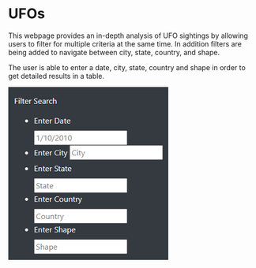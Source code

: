 # UFOs

This webpage provides an in-depth analysis of UFO sightings by allowing users to filter for multiple criteria at the same time. In addition filters are being added to navigate between city, state, country, and shape.

The user is able to enter a date, city, state, country and shape in order to get detailed results in a table.

![Alt text](/filters.png "Image")
